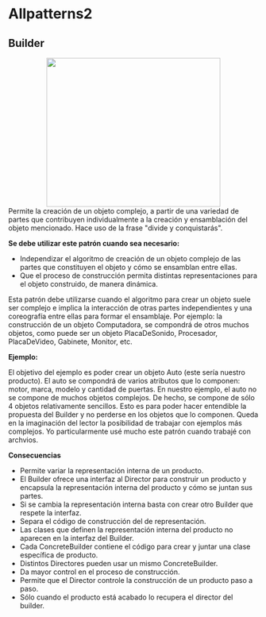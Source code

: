 # Allpatterns2

## Builder
<div align="center"><img src="src.main.resources.builderUML.jpg" height="300" width="350"></div>
   Permite la creación de un objeto complejo, a partir de una variedad de partes que contribuyen individualmente a la
   creación y ensamblación del objeto mencionado. Hace uso de la frase "divide y conquistarás".
   
   **Se debe utilizar este patrón cuando sea necesario:**
   - Independizar el algoritmo de creación de un objeto complejo de las partes que constituyen el objeto y cómo se 
     ensamblan entre ellas.
   - Que el proceso de construcción permita distintas representaciones para el objeto construido, de manera dinámica.
   
   Esta patrón debe utilizarse cuando el algoritmo para crear un objeto suele ser complejo e implica la interacción de 
   otras partes independientes y una coreografía entre ellas para formar el ensamblaje. Por ejemplo: la construcción de
   un objeto Computadora, se compondrá de otros muchos objetos, como puede ser un objeto PlacaDeSonido, Procesador, 
   PlacaDeVideo, Gabinete, Monitor, etc.
   
   **Ejemplo:**
   
   El objetivo del ejemplo es poder crear un objeto Auto (este sería nuestro producto). El auto se compondrá de varios 
   atributos que lo componen: motor, marca, modelo y cantidad de puertas. En nuestro ejemplo, el auto no se compone de 
   muchos objetos complejos. De hecho, se compone de sólo 4 objetos relativamente sencillos. Esto es para poder hacer 
   entendible la propuesta del Builder y no perderse en los objetos que lo componen. Queda en la imaginación del lector
   la posibilidad de trabajar con ejemplos más complejos. Yo particularmente usé mucho este patrón cuando trabajé con 
   archvios.
   
   **Consecuencias**
   
   - Permite variar la representación interna de un producto.
   - El Builder ofrece una interfaz al Director para construir un producto y encapsula la representación interna del 
     producto y cómo se juntan sus partes.
   - Si se cambia la representación interna basta con crear otro Builder que respete la interfaz.
   - Separa el código de construcción del de representación.
   - Las clases que definen la representación interna del producto no aparecen en la interfaz del Builder.
   - Cada ConcreteBuilder contiene el código para crear y juntar una clase específica de producto.
   - Distintos Directores pueden usar un mismo ConcreteBuilder.
   - Da mayor control en el proceso de construcción.
   - Permite que el Director controle la construcción de un producto paso a paso.
   - Sólo cuando el producto está acabado lo recupera el director del builder.
